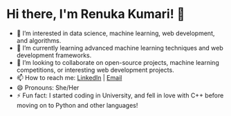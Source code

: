 # Hi there, I'm Renuka Kumari! 👋

- 👀 I’m interested in data science, machine learning, web development, and algorithms.
- 🌱 I’m currently learning advanced machine learning techniques and web development frameworks.
- 💞️ I’m looking to collaborate on open-source projects, machine learning competitions, or interesting web development projects.
- 📫 How to reach me: [LinkedIn](https://www.linkedin.com/in/renuka-kumari-076625237) | [Email](mailto:renukavkhatri029.com)
- 😄 Pronouns: She/Her
- ⚡ Fun fact: I started coding in University, and fell in love with C++ before moving on to Python and other languages!
